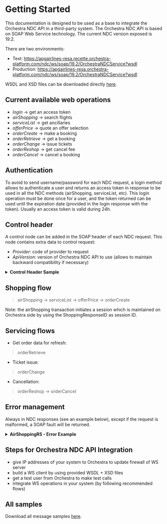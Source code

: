 # Getting Started

This documentation is designed to be used as a base to integrate the Orchestra NDC API in a third-party system. The Orchestra NDC API is based on SOAP Web Service technology. The current NDC version exposed is 19.2.

There are two environments:
- Test: <https://apgairlines-resa.recette.orchestra-platform.com/ndc/ws/soap/19.2/OrchestraNDCService?wsdl>
- Production: <https://apgairlines-resa.orchestra-platform.com/ndc/ws/soap/19.2/OrchestraNDCService?wsdl>

WSDL and XSD files can be downloaded directly [here](orchestraNDCService-20192.zip).

## Current available web operations

- *login* &rarr; get an access token
- *airShopping* &rarr; search flights
- *serviceList* &rarr; get ancillaries
- *offerPrice* &rarr; quote an offer selection
- *orderCreate* &rarr; make a booking
- *orderRetrieve* &rarr; get a booking
- *orderChange* &rarr; issue tickets
- *orderReshop* &rarr; get cancel fee
- *orderCancel* &rarr; cancel a booking

## Authentication

To avoid to send username/password for each NDC request, a login method allows to authenticate a user and returns an access token in response to be used in all the NDC methods (airShopping, serviceList, etc). This login operation must be done once for a user, and the token returned can be used until the expiration date (provided in the login response with the token). Usually an access token is valid during 24h.

## Control header

A control node can be added in the SOAP header of each NDC request. This node contains extra data to control request:
- *Provider*: code of provider to request
- *ApiVersion*: version of Orchestra NDC API to use (allows to maintain backward compatibility if necessary)

<details>
  <summary><b>Control Header Sample</b></summary>

{% highlight xml %}
<Control Provider="AIRFRANCE" ApiVersion="1.0" />
{% endhighlight %}

</details>

## Shopping flow

>airShopping &rarr; serviceList &rarr; offerPrice &rarr; orderCreate

Note: the airShopping transaction initiates a session which is maintained on Orchestra side by using the ShoppingResponseID as session ID.

## Servicing flows

- Get order data for refresh:

>orderRetrieve

- Ticket issue:

>orderChange

- Cancellation:

>orderReshop &rarr; orderCancel

## Error management

Always in NDC responses (see an example below), except if the request is malformed, a SOAP fault will be returned.

<details>
  <summary><b>AirShoppingRS - Error Example</b></summary>

  {% highlight xml %}
  <IATA_AirShoppingRS xmlns="http://www.iata.org/IATA/2015/00/2019.2/IATA_AirShoppingRS">
    <Error>
      <Code>911</Code>
      <DescText>Unable to process - system error</DescText>
      <LangCode>en</LangCode>
      <OwnerName>ORCHESTRA</OwnerName>
    </Error>
    <PayloadAttributes>
      <CorrelationID>a222c960-0d2c-4507-bd2c-59362825cc76</CorrelationID>
      <Timestamp>2020-10-01T10:51:29.072</Timestamp>
      <VersionNumber>19.2</VersionNumber>
    </PayloadAttributes>
  </IATA_AirShoppingRS>
  {% endhighlight %}
</details>

## Steps for Orchestra NDC API Integration

- give IP addresses of your system to Orchestra to update firewall of WS server
- build a WS client by using provided WSDL + XSD files
- get a test user from Orchestra to make test calls
- integrate WS operations in your system (by following recommended flows)

## All samples

Download all message samples [here](samples.zip).
